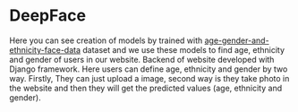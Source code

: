 # DeepFace

Here you can see creation of models by trained with <a href="https://www.kaggle.com/datasets/nipunarora8/age-gender-and-ethnicity-face-data-csv">age-gender-and-ethnicity-face-data</a> dataset and we use these models to find age, ethnicity and gender of users in our website. Backend of website developed with Django framework. Here users can define age, ethnicity and gender by two way. Firstly, They can just upload a image, second way is they take photo in the website and then they will get the predicted values (age, ethnicity and gender).
